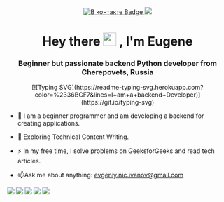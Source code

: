 <div id="header" align="center">
  <div id="badges">
    <a href="https://vk.com/engenivanov" target="blank" rel="noopener noreferrer">
      <img src="https://img.shields.io/badge/%D0%92%20%D0%BA%D0%BE%D0%BD%D1%82%D0%B0%D0%BA%D1%82%D0%B5-blue?style=for-the-badge&logo=VK&logoColor=white" alt="В контакте Badge"/>
    </a>
    <a href="https://t.me/IvENauto" target="blank" rel="noopener noreferrer">
    <img src="https://img.shields.io/badge/Telegram-2CA5E0?style=for-the-badge&logo=telegram&logoColor=white"/>
    </a>
    <!-- <img src="https://img.shields.io/badge/Twitter-blue?style=for-the-badge&logo=twitter&logoColor=white" alt="Twitter Badge"/>--!>
  <h1>
    Hey there
    <img src="https://media.giphy.com/media/hvRJCLFzcasrR4ia7z/giphy.gif" width="30px"/>
    , I'm Eugene
  </h1>
  <h3>Beginner but passionate backend Python developer from Cherepovets, Russia</h3>
[![Typing SVG](https://readme-typing-svg.herokuapp.com?color=%2336BCF7&lines=I+am+a+backend+Developer)](https://git.io/typing-svg)
</div>
</div>

- :telescope: I am a beginner programmer and am developing a backend for creating applications.

- :seedling: Exploring Technical Content Writing.

- :zap: In my free time, I solve problems on GeeksforGeeks and read tech articles.

- :mailbox:Ask me about anything: evgeniy.nic.ivanov@gmail.com

![](https://github-profile-summary-cards.vercel.app/api/cards/profile-details?username=Iv-EN&theme=solarized_dark)
![](https://github-profile-summary-cards.vercel.app/api/cards/most-commit-language?username=Iv-EN&theme=solarized_dark)
![](https://github-profile-summary-cards.vercel.app/api/cards/repos-per-language?username=Iv-EN&theme=solarized_dark)
![](https://github-profile-summary-cards.vercel.app/api/cards/stats?username=Iv-EN&theme=solarized_dark)
![](https://github-profile-summary-cards.vercel.app/api/cards/productive-time?username=Iv-EN&theme=solarized_dark)


